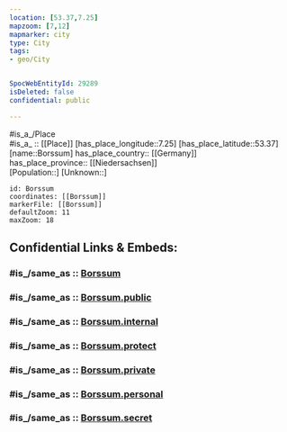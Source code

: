 ```yaml
---
location: [53.37,7.25] 
mapzoom: [7,12] 
mapmarker: city 
type: City
tags:
- geo/City


SpocWebEntityId: 29289
isDeleted: false
confidential: public

---
```

#is_a_/Place  
#is_a_ :: [[Place]] 
[has_place_longitude::7.25] 
[has_place_latitude::53.37] 
[name::Borssum] 
has_place_country:: [[Germany]]  
has_place_province:: [[Niedersachsen]]  
[Population::] 
[Unknown::] 


```leaflet
id: Borssum
coordinates: [[Borssum]] 
markerFile: [[Borssum]] 
defaultZoom: 11 
maxZoom: 18
```


## Confidential Links & Embeds: 

### #is_/same_as :: [Borssum](/_Standards/Earth/Continent/Europe/Europe~Central/Germany/Germany~West/Niedersachsen/counties~Niedersachsen/Emden/Cities~Emden/Borssum.md) 

### #is_/same_as :: [Borssum.public](/_public/Earth/Continent/Europe/Europe~Central/Germany/Germany~West/Niedersachsen/counties~Niedersachsen/Emden/Cities~Emden/Borssum.public.md) 

### #is_/same_as :: [Borssum.internal](/_internal/Earth/Continent/Europe/Europe~Central/Germany/Germany~West/Niedersachsen/counties~Niedersachsen/Emden/Cities~Emden/Borssum.internal.md) 

### #is_/same_as :: [Borssum.protect](/_protect/Earth/Continent/Europe/Europe~Central/Germany/Germany~West/Niedersachsen/counties~Niedersachsen/Emden/Cities~Emden/Borssum.protect.md) 

### #is_/same_as :: [Borssum.private](/_private/Earth/Continent/Europe/Europe~Central/Germany/Germany~West/Niedersachsen/counties~Niedersachsen/Emden/Cities~Emden/Borssum.private.md) 

### #is_/same_as :: [Borssum.personal](/_personal/Earth/Continent/Europe/Europe~Central/Germany/Germany~West/Niedersachsen/counties~Niedersachsen/Emden/Cities~Emden/Borssum.personal.md) 

### #is_/same_as :: [Borssum.secret](/_secret/Earth/Continent/Europe/Europe~Central/Germany/Germany~West/Niedersachsen/counties~Niedersachsen/Emden/Cities~Emden/Borssum.secret.md)

